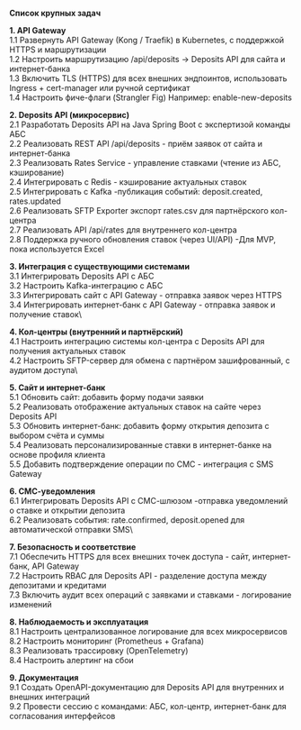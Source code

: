 **Список крупных задач**

**1. API Gateway**\
   1.1 Развернуть API Gateway (Kong / Traefik) в Kubernetes, с поддержкой HTTPS и маршрутизации\
   1.2 Настроить маршрутизацию /api/deposits → Deposits API  для сайта и интернет-банка\
   1.3 Включить TLS (HTTPS) для всех внешних эндпоинтов, использовать Ingress + cert-manager или ручной сертификат\
   1.4 Настроить фиче-флаги (Strangler Fig) Например: enable-new-deposits

**2. Deposits API (микросервис)**\
 2.1 Разработать Deposits API на Java Spring Boot с экспертизой команды АБС\
 2.2 Реализовать REST API /api/deposits - приём заявок от сайта и интернет-банка\
 2.3 Реализовать Rates Service - управление ставками (чтение из АБС, кэширование)\
 2.4 Интегрировать с Redis - кэширование актуальных ставок\
 2.5 Интегрировать с Kafka -публикация событий: deposit.created, rates.updated\
 2.6 Реализовать SFTP Exporter экспорт rates.csv для партнёрского кол-центра\
 2.7 Реализовать API /api/rates для внутреннего кол-центра\
 2.8 Поддержка ручного обновления ставок (через UI/API) -Для MVP, пока используется Excel

**3. Интеграция с существующими системами**\
 3.1 Интегрировать Deposits API с АБС\
 3.2 Настроить Kafka-интеграцию с АБС\
 3.3 Интегрировать сайт с API Gateway - отправка заявок через HTTPS\
 3.4 Интегрировать интернет-банк с API Gateway - отправка заявок и получение ставок\

**4. Кол-центры (внутренний и партнёрский)**\
 4.1 Настроить интеграцию системы кол-центра с Deposits API для получения актуальных ставок\
 4.2 Настроить SFTP-сервер для обмена с партнёром зашифрованный, с аудитом доступа\

**5. Сайт и интернет-банк**\
 5.1 Обновить сайт: добавить форму подачи заявки\
 5.2 Реализовать отображение актуальных ставок на сайте через Deposits API\
 5.3 Обновить интернет-банк: добавить форму открытия депозита с выбором счёта и суммы\
 5.4 Реализовать персонализированные ставки в интернет-банке на основе профиля клиента\
 5.5 Добавить подтверждение операции по СМС - интеграция с SMS Gateway

**6. СМС-уведомления**\
6.1 Интегрировать Deposits API с СМС-шлюзом -отправка уведомлений о ставке и открытии депозита\
6.2 Реализовать события: rate.confirmed, deposit.opened для автоматической отправки SMS\

**7. Безопасность и соответствие**\
7.1 Обеспечить HTTPS для всех внешних точек доступа - сайт, интернет-банк, API Gateway\
7.2 Настроить RBAC для Deposits API - разделение доступа между депозитами и кредитами\
7.3 Включить аудит всех операций с заявками и ставками - логирование изменений

**8. Наблюдаемость и эксплуатация**\
8.1 Настроить централизованное логирование для всех микросервисов\
8.2 Настроить мониторинг (Prometheus + Grafana)\
8.3 Реализовать трассировку (OpenTelemetry)\
8.4 Настроить алертинг на сбои

**9. Документация**\
9.1 Создать OpenAPI-документацию для Deposits API для внутренних и внешних интеграций\
9.2 Провести сессию с командами: АБС, кол-центр, интернет-банк для согласования интерфейсов

